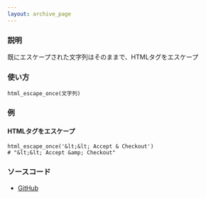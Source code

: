 ```yaml
---
layout: archive_page
---
```

### 説明
既にエスケープされた文字列はそのままで、HTMLタグをエスケープ

### 使い方
    html_escape_once(文字列)

### 例
#### HTMLタグをエスケープ
    html_escape_once('&lt;&lt; Accept & Checkout')
    # "&lt;&lt; Accept &amp; Checkout"

### ソースコード
* [GitHub](https://github.com/rails/rails/blob/ac30e389ecfa0e26e3d44c1eda8488ddf63b3ecc/activesupport/lib/active_support/core_ext/string/output_safety.rb#L51)